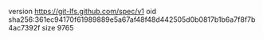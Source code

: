 version https://git-lfs.github.com/spec/v1
oid sha256:361ec94170f61989889e5a67af48f48d442505d0b0817b1b6a7f8f7b4ac7392f
size 9765
